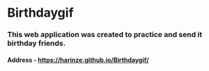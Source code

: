 # Birthdaygif
### This web application was created to practice and send it birthday friends.
#### Address - https://harinze.github.io/Birthdaygif/
